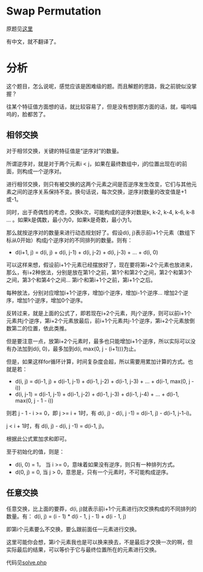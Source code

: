 # Swap Permutation
原题见[这里](https://www.hackerrank.com/challenges/swappermutation/problem)

有中文，就不翻译了。

# 分析
这个题目，怎么说呢，感觉应该是困难级的题。而且解题的思路，我之前貌似没掌握？

往某个特征值方面想的话，就比较容易了，但是没有想到那方面的话，就，喵呜喵呜的，脸都苦了。

## 相邻交换
对于相邻交换，关键的特征值是“逆序对”的数量。

所谓逆序对，就是对于两个元素i < j，如果在最终数组中，j的位置出现在i的前面，则构成一个逆序对。

进行相邻交换，则只有被交换的这两个元素之间是否逆序发生改变，它们与其他元素之间的逆序关系保持不变。换句话说，每次交换，逆序对数量的改变值是+1或-1。

同时，出于奇偶性的考虑，交换k次，可能构成的逆序对数是k, k-2, k-4, k-6, k-8 ... 。如果k是偶数，最小为0，如果k是奇数，最小为1。

那么就按逆序对的数量来进行动态规划好了。假设d(i, j)表示前i+1个元素（数组下标从0开始）构成j个逆序对的不同排列的数量。则有：
* d(i+1, j) = d(i, j) + d(i, j-1) + d(i, j-2) + d(i, j-3) + ... + d(i, 0)

可以这样来想，假设前i+1个元素已经摆放好了，现在要将第i+2个元素也放进来，那么，有i+2种放法，分别是放在第1个之前，第1个和第2个之间，第2个和第3个之间，第3个和第4个之间... 第i个和第i+1个之前，第i+1个之后。

每种放法，分别对应增加i+1个逆序，增加i个逆序，增加i-1个逆序... 增加2个逆序，增加1个逆序，增加0个逆序。

反转过来，就是上面的公式了，即若现在i+2个元素，共j个逆序，则可以前i+1个元素共j个逆序，第i+2个元素放最后，前i+1个元素共j-1个逆序，第i+2个元素放倒数第二的位置，依此类推。

但是要注意一点，放第i+2个元素时，最多也只能增加i+1个逆序，所以实际可以没有办法加到d(i, 0)，最多加到d(i, max(0, j - (i+1)))为止。

但是，如果这样for循环计算，时间复杂度会超，所以需要用累加计算的方式。也就是若：
* d(i, j) = d(i-1, j) + d(i-1, j-1) + d(i-1, j-2) + d(i-1, j-3) + ... + d(i-1, max(0, j - i))
* d(i, j-1) = d(i-1, j-1) + d(i-1, j-2) + d(i-1, j-3) + d(i-1, j-4) + ... + d(i-1, max(0, j - 1 - i))

则若 j - 1 - i >= 0，即 j >= i + 1时，有 d(i, j) - d(i, j -1) = d(i-1, j) - d(i-1, j-1-i)。

j < i + 1时，有  d(i, j) - d(i, j -1) = d(i-1, j)。

根据此公式累加求和即可。

至于初始化的值，则是：
* d(i, 0) = 1， 当 i >= 0，意味着如果没有逆序，则只有一种排列方式。
* d(0, j) = 0, 当 j > 0，意思是，只有一个元素时，不可能构成逆序。

## 任意交换
任意交换，比上面的要莽，d(i, j)就表示前i+1个元素进行j次交换构成的不同排列的数量。有：
d(i, j) = (i - 1) * d(i - 1, j - 1) + d(i - 1, j) 

即第i个元素要么不交换，要么跟前面任一元素进行交换。

这里可能你会想，第i个元素我也是可以换来换去，不是最后才交换一次的啊，但实际最后的结果，可以等价于它与最终位置所在的元素进行交换。

代码见[solve.php](./solve.php)